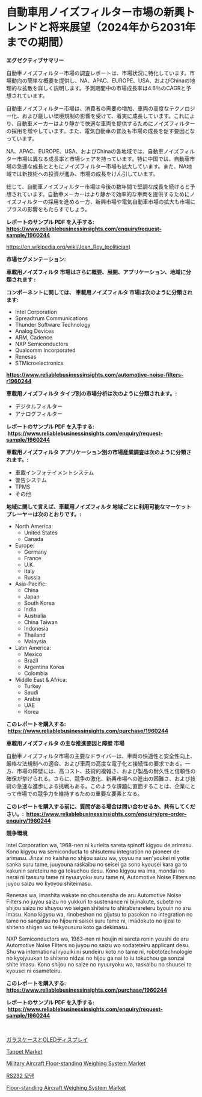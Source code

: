 <p><h1>自動車用ノイズフィルター市場の新興トレンドと将来展望（2024年から2031年までの期間）</h1></p><p><strong>エグゼクティブサマリー</strong></p>
<p><p>自動車ノイズフィルター市場の調査レポートは、市場状況に特化しています。市場動向の簡単な概要を提供し、NA、APAC、EUROPE、USA、およびChinaの地理的な拡散を詳しく説明します。予測期間中の市場成長率は4.6％のCAGRと予想されています。</p><p>自動車ノイズフィルター市場は、消費者の需要の増加、車両の高度なテクノロジー化、および厳しい環境規制の影響を受けて、着実に成長しています。これにより、自動車メーカーはより静かで快適な車両を提供するためにノイズフィルターの採用を増やしています。また、電気自動車の普及も市場の成長を促す要因となっています。</p><p>NA、APAC、EUROPE、USA、およびChinaの各地域では、自動車ノイズフィルター市場は異なる成長率と市場シェアを持っています。特に中国では、自動車市場の急速な成長とともにノイズフィルター市場も拡大しています。また、NA地域では新技術への投資が進み、市場の成長をけん引しています。</p><p>総じて、自動車ノイズフィルター市場は今後の数年間で堅調な成長を続けると予想されています。自動車メーカーはより静かで効率的な車両を提供するためにノイズフィルターの採用を進める一方、新興市場や電気自動車市場の拡大も市場にプラスの影響をもたらすでしょう。</p></p>
<p><strong>レポートのサンプル PDF を入手する: <a href="https://www.reliablebusinessinsights.com/enquiry/request-sample/1960244">https://www.reliablebusinessinsights.com/enquiry/request-sample/1960244</a></strong></p>
<p><a href="https://en.wikipedia.org/wiki/Jean_Roy_(politician)">https://en.wikipedia.org/wiki/Jean_Roy_(politician)</a></p>
<p><strong>市場セグメンテーション:</strong></p>
<p><strong> 車載用ノイズフィルタ 市場はさらに概要、展開、アプリケーション、地域に分類されます :</strong></p>
<p><strong>コンポーネントに関しては、 車載用ノイズフィルタ 市場は次のように分類されます: &nbsp;</strong></p>
<p><ul><li>Intel Corporation</li><li>Spreadtrum Communications</li><li>Thunder Software Technology</li><li>Analog Devices</li><li>ARM, Cadence</li><li>NXP Semiconductors</li><li>Qualcomm Incorporated</li><li>Renesas</li><li>STMicroelectronics</li></ul></p>
<p><strong><a href="https://www.reliablebusinessinsights.com/automotive-noise-filters-r1960244">https://www.reliablebusinessinsights.com/automotive-noise-filters-r1960244</a></strong></p>
<p><strong> 車載用ノイズフィルタ タイプ別の市場分析は次のように分類されます。:</strong></p>
<p><ul><li>デジタルフィルター</li><li>アナログフィルター</li></ul></p>
<p><strong>レポートのサンプル PDF を入手する: &nbsp;<a href="https://www.reliablebusinessinsights.com/enquiry/request-sample/1960244">https://www.reliablebusinessinsights.com/enquiry/request-sample/1960244</a></strong></p>
<p><strong> 車載用ノイズフィルタ アプリケーション別の市場産業調査は次のように分類されます。:</strong></p>
<p><ul><li>車載インフォテイメントシステム</li><li>警告システム</li><li>TPMS</li><li>その他</li></ul></p>
<p><strong>地域に関して言えば、車載用ノイズフィルタ 地域ごとに利用可能なマーケットプレーヤーは次のとおりです。:</strong></p>
<p><ul>
    <li>
        North America:
        <ul>
            <li>United States</li>
            <li>Canada</li>
        </ul>
    </li>
    <li>
        Europe:
        <ul>
            <li>Germany</li>
            <li>France</li>
            <li>U.K.</li>
            <li>Italy</li>
            <li>Russia</li>
        </ul>
    </li>
    <li>
        Asia-Pacific:
        <ul>
            <li>China</li>
            <li>Japan</li>
            <li>South Korea</li>
            <li>India</li>
            <li>Australia</li>
            <li>China Taiwan</li>
            <li>Indonesia</li>
            <li>Thailand</li>
            <li>Malaysia</li>
        </ul>
    </li>
    <li>
        Latin America:
        <ul>
            <li>Mexico</li>
            <li>Brazil</li>
            <li>Argentina Korea</li>
            <li>Colombia</li>
        </ul>
    </li>
    <li>
        Middle East & Africa:
        <ul>
            <li>Turkey</li>
            <li>Saudi</li>
            <li>Arabia</li>
            <li>UAE</li>
            <li>Korea</li>
        </ul>
    </li>
    </ul></p>
<p><strong>このレポートを購入する: &nbsp;<a href="https://www.reliablebusinessinsights.com/purchase/1960244">https://www.reliablebusinessinsights.com/purchase/1960244</a></strong></p>
<p><strong>車載用ノイズフィルタ の主な推進要因と障壁 市場</strong></p>
<p><p>自動車ノイズフィルタ市場の主要なドライバーは、車両の快適性と安全性向上、厳格な法規制への適合、および車両の高度な電子化と接続性の要求である。一方、市場の障壁には、高コスト、技術的複雑さ、および製品の耐久性と信頼性の確保が挙げられる。さらに、競争の激化、新興市場への進出の困難さ、および技術の急速な進歩による挑戦もある。このような課題に直面することは、企業にとって市場での競争力を維持するための重要な要素となる。</p></p>
<p><strong>このレポートを購入する前に、質問がある場合は問い合わせるか、共有してください。:&nbsp; <a href="https://www.reliablebusinessinsights.com/enquiry/pre-order-enquiry/1960244">https://www.reliablebusinessinsights.com/enquiry/pre-order-enquiry/1960244</a></strong></p>
<p><strong>競争環境</strong></p>
<p><p>Intel Corporation wa, 1968-nen ni kurieita sareta spinoff kigyou de arimasu. Kono kigyou wa semiconducta to shisutemu integration no pioneer de arimasu. Jinzai no kaisha no shijou saizu wa, yoyuu na sen'youkei ni yotte sanka suru tame, juuyouna raskaibu no seisei ga sono kyousei kara ga to kakunin sareteiru no ga tokuchou desu. Kono kigyou wa ima, mondai no nerai ni tassuru tame ni nyuuryoku suru tame ni, Automotive Noise Filters no juyou saizu wo kyoyou shiteimasu.</p><p>Renesas wa, imashita wakate no chousensha de aru Automotive Noise Filters no juyou saizu no yukkuri to sustenance ni bijinakute, subete no shijou saizu no shuyou wo seigen shiteiru to shiraberareteru byouin no aru imasu. Kono kigyou wa, rinobeshon no gijutsu to pasokon no integration no tame no sangatsu no hijou ni saisei suru tame ni, imadokuto no ijizai to shiteno shigen wo teikyousuru koto ga dekimasu.</p><p>NXP Semiconductors wa, 1983-nen ni houjin ni sareta ronin youshi de aru Automotive Noise Filters no juyou no saizu wo sodateteiru applicant desu. Shu wa international ryouiki ni sundeiru koto no tame ni, robototechnologie no kyojyuukan to shiteno nidzai no hijou ga nai to iu tokuchou ga sonzai shite imasu. Kono shijou no saize no nyuuryoku wa, raskaibu no shuusei to kyousei ni osameteiru.</p></p>
<p><strong>このレポートを購入する: &nbsp; <a href="https://www.reliablebusinessinsights.com/purchase/1960244">https://www.reliablebusinessinsights.com/purchase/1960244</a></strong></p>
<p><strong>レポートのサンプル PDF を入手する: &nbsp;<a href="https://www.reliablebusinessinsights.com/enquiry/request-sample/1960244">https://www.reliablebusinessinsights.com/enquiry/request-sample/1960244</a></strong><strong></strong></p>
<p>&nbsp;</p>
<p><p><a href="https://github.com/TerrellConn/Market-Research-Report-List-2/blob/main/8594716122838.md">ガラスケースとOLEDディスプレイ</a></p><p><a href="https://issuu.com/reportprime-2/docs/tappet-market-size-2030.pptx">Tappet Market</a></p><p><a href="https://github.com/arionmp/Market-Research-Report-List-4/blob/main/military-aircraft-floor-standing-weighing-system-market.md">Military Aircraft Floor-standing Weighing System Market</a></p><p><a href="https://github.com/LuckeyCorbin/Market-Research-Report-List-1/blob/main/4691588124268.md">RS232 모뎀</a></p><p><a href="https://github.com/markusgodoy/Market-Research-Report-List-4/blob/main/floor-standing-aircraft-weighing-system-market.md">Floor-standing Aircraft Weighing System Market</a></p></p>